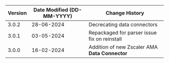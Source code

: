 | **Version** | **Date Modified (DD-MM-YYYY)** | **Change History**                             |
|-------------|--------------------------------|------------------------------------------------|
| 3.0.2       | 28-06-2024                     | Decrecating data connectors  |
| 3.0.1       | 03-05-2024                     | Repackaged for parser issue fix on reinstall |
| 3.0.0       | 16-02-2024                     | Addition of new Zscaler AMA **Data Connector** |
